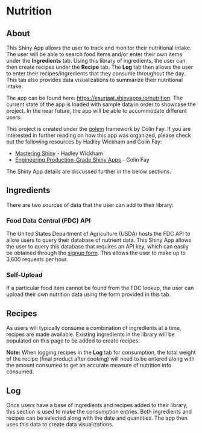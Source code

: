 
<!-- README.md is generated from README.Rmd. Please edit that file -->

# Nutrition

<!-- badges: start -->
<!-- badges: end -->

## About

This Shiny App allows the user to track and monitor their nutritional
intake. The user will be able to search food items and/or enter their
own items under the **Ingredients** tab. Using this library of
ingredients, the user can then create recipes under the **Recipe** tab.
The **Log** tab then allows the user to enter their recipes/ingredients
that they consume throughout the day. This tab also provides data
visualizations to summarize their nutritional intake.

The app can be found here: <https://esurjaat.shinyapps.io/nutrition>.
The current state of the app is loaded with sample data in order to
showcase the project. In the near future, the app will be able to
accommodate different users.

This project is created under the
[golem](https://github.com/ThinkR-open/golem) framework by Colin Fay. If
you are interested in further reading on how this app was organized,
please check out the following resources by Hadley Wickham and Colin
Fay:

-   [Mastering Shiny](https://mastering-shiny.org/index.html) - Hadley
    Wickham  
-   [Engineering Production-Grade Shiny
    Apps](https://engineering-shiny.org/index.html) - Colin Fay

The Shiny App details are discussed further in the below sections.

## Ingredients

There are two sources of data that the user can add to their library:

### Food Data Central (FDC) API

The United States Department of Agriculture (USDA) hosts the FDC API to
allow users to query their database of nutrient data. This Shiny App
allows the user to query this database that requires an API key, which
can easily be obtained through the [signup
form](https://fdc.nal.usda.gov/api-key-signup.html). This allows the
user to make up to 3,600 requests per hour.

### Self-Upload

If a particular food item cannot be found from the FDC lookup, the user
can upload their own nutrition data using the form provided in this tab.

## Recipes

As users will typically consume a combination of ingredients at a time,
recipes are made available. Existing ingredients in the library will be
populated on this page to be added to create recipes.

**Note:** When logging recipes in the **Log** tab for consumption, the
total weight of the recipe (final product after cooking) will need to be
entered along with the amount consumed to get an accurate measure of
nutrition info consumed.

## Log

Once users have a base of ingredients and recipes added to their
library, this section is used to make the consumption entries. Both
ingredients and recipes can be selected along with the date and
quantities. The app then uses this data to create data visualizations.
